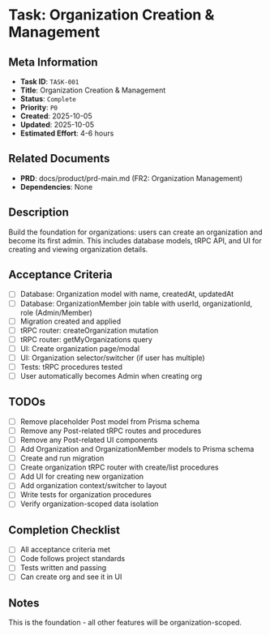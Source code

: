 # Task: Organization Creation & Management

## Meta Information

- **Task ID**: `TASK-001`
- **Title**: Organization Creation & Management
- **Status**: `Complete`
- **Priority**: `P0`
- **Created**: 2025-10-05
- **Updated**: 2025-10-05
- **Estimated Effort**: 4-6 hours

## Related Documents

- **PRD**: docs/product/prd-main.md (FR2: Organization Management)
- **Dependencies**: None

## Description

Build the foundation for organizations: users can create an organization and become its first admin. This includes database models, tRPC API, and UI for creating and viewing organization details.

## Acceptance Criteria

- [ ] Database: Organization model with name, createdAt, updatedAt
- [ ] Database: OrganizationMember join table with userId, organizationId, role (Admin/Member)
- [ ] Migration created and applied
- [ ] tRPC router: createOrganization mutation
- [ ] tRPC router: getMyOrganizations query
- [ ] UI: Create organization page/modal
- [ ] UI: Organization selector/switcher (if user has multiple)
- [ ] Tests: tRPC procedures tested
- [ ] User automatically becomes Admin when creating org

## TODOs

- [ ] Remove placeholder Post model from Prisma schema
- [ ] Remove any Post-related tRPC routes and procedures
- [ ] Remove any Post-related UI components
- [ ] Add Organization and OrganizationMember models to Prisma schema
- [ ] Create and run migration
- [ ] Create organization tRPC router with create/list procedures
- [ ] Add UI for creating new organization
- [ ] Add organization context/switcher to layout
- [ ] Write tests for organization procedures
- [ ] Verify organization-scoped data isolation

## Completion Checklist

- [ ] All acceptance criteria met
- [ ] Code follows project standards
- [ ] Tests written and passing
- [ ] Can create org and see it in UI

## Notes

This is the foundation - all other features will be organization-scoped.
